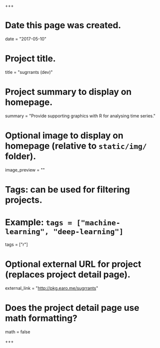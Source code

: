 +++
# Date this page was created.
date = "2017-05-10"

# Project title.
title = "sugrrants (dev)"

# Project summary to display on homepage.
summary = "Provide supporting graphics with R for analysing time series."

# Optional image to display on homepage (relative to `static/img/` folder).
image_preview = ""

# Tags: can be used for filtering projects.
# Example: `tags = ["machine-learning", "deep-learning"]`
tags = ["r"]

# Optional external URL for project (replaces project detail page).
external_link = "http://pkg.earo.me/sugrrants"

# Does the project detail page use math formatting?
math = false

+++


